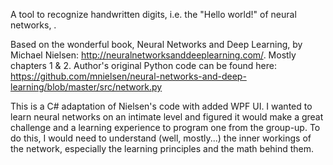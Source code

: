 A tool to recognize handwritten digits, i.e. the "Hello world!" of neural networks, .

Based on the wonderful book, Neural Networks and Deep Learning, by Michael Nielsen: http://neuralnetworksanddeeplearning.com/. Mostly chapters 1 & 2.
Author's original Python code can be found here: https://github.com/mnielsen/neural-networks-and-deep-learning/blob/master/src/network.py

This is a C# adaptation of Nielsen's code with added WPF UI. I wanted to learn neural networks on an intimate level and figured it would make a great challenge
and a learning experience to program one from the group-up. To do this, I would need to understand (well, mostly...) the inner workings of the network, especially
the learning principles and the math behind them.
